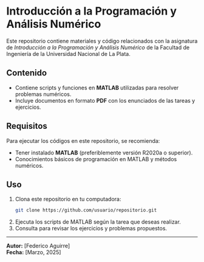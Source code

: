 # Introducción a la Programación y Análisis Numérico

Este repositorio contiene materiales y código relacionados con la asignatura de *Introducción a la Programación y Análisis Numérico* de la Facultad de Ingeniería de la Universidad Nacional de La Plata. 

## Contenido

-  Contiene scripts y funciones en **MATLAB** utilizadas para resolver problemas numéricos.
-  Incluye documentos en formato **PDF** con los enunciados de las tareas y ejercicios.

## Requisitos

Para ejecutar los códigos en este repositorio, se recomienda:
- Tener instalado **MATLAB** (preferiblemente versión R2020a o superior).
- Conocimientos básicos de programación en MATLAB y métodos numéricos.

## Uso

1. Clona este repositorio en tu computadora:
   ```sh
   git clone https://github.com/usuario/repositorio.git
   ```
2. Ejecuta los scripts de MATLAB según la tarea que deseas realizar.
3. Consulta para revisar los ejercicios y problemas propuestos.

---
**Autor:** [Federico Aguirre]  
**Fecha:** [Marzo, 2025]
